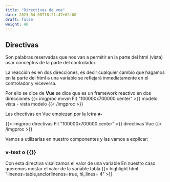 ```yaml
---
title: "Directivas de vue"
date: 2023-04-08T18:21:47+02:00
draft: false
weight: 40
---
```


## Directivas 

Son palabras reservadas que nos van a permitir en la parte del html (vista) usar conceptos de la parte del controlador.

La reacción es en dos direcciones, es decir cualquier cambio que hagamos en la parte del html a una variable se reflejará inmediatamente en el controlador y viceversa.

Por ello se dice de **Vue** se dice que es un framework reactivo en dos direcciones
{{< imgproc mvvm Fit "100000x700000 center" >}}
modelo vista - vista modelo
{{< /imgproc >}}


Las directivas en Vue empiezan por la letra **v-**

{{< imgproc directivas Fit "100000x700000 center" >}}
directivas Vue
{{< /imgproc >}}



Vamos a utilizarlas en nuestro componentes y las vamos a explicar:

### v-text o {{}}
Con esta directiva visalizamos el valor de una variable
En nuestro caso queremos mostar el valor de la variable tabla
{{< highlight html "linenos=table,anclorlinenos=true, hl_lines= 4" >}}
<template>
<table>
    <caption>
        <div v-text=tabla></div>
    </caption>
    <tr>
        <th>
<!-- ... resto -->
{{< / highlight >}}

O bien
{{< highlight html "linenos=table,anclorlinenos=true, hl_lines= 4" >}}
<template>
<table>
    <caption>
        {{tabla}}
    </caption>
    <tr>
        <th>
<!-- ... resto -->
{{< / highlight >}}

Usaremos el formato de sintaxis de plantillas o mustache que son las dobles brakets **{{}}**.
No confundir con los dobles brakets de laravel.

### v-for
Para iterar sobre una lista o array de valores.
En este caso tenemos dos arrays, uno indexado de nombres de campos **campos** y otro llamado **filas** que es un array de objetos, donde cada objeto es una tupla o fila de la tabla en la base de datos que estemos visualizando

Para renderizar los campos
{{< highlight  html "linenos=table,anclorlinenos=true, hl_lines=7 8 9" >}}
<template>
<table>
    <caption>
        {{tabla}}
    </caption>
    <tr>
        <th   v-for="campo in campos">
            {{ campo }}
        </th>
    </tr>


{{< / highlight >}}
En el caso de las filas, hay que realizar una doble iteración. Por un lado recorremos cada fila y creamos un **tr**, por otro lado recorremos cada campo para visualizar en un **td**
{{< highlight  html "linenos=table,anclorlinenos=true, hl_lines=12 13 14 15 16" >}}
<template>
<table>
    <caption>
        <div v-text=tabla></div>
        {{tabla}}
    </caption>
    <tr>
        <th   v-for="campo in campos">>
            {{ campo }}
        </th>
    </tr>
    <tr v-for="fila in filas">
        <td v-for="valor in fila">
             {{valor}}
        </td>
    </tr>

</table>
</template>
{{< / highlight >}}